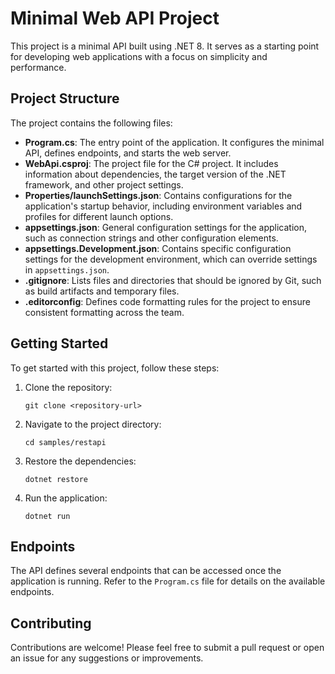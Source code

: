# Minimal Web API Project

This project is a minimal API built using .NET 8. It serves as a starting point for developing web applications with a focus on simplicity and performance.

## Project Structure

The project contains the following files:

- **Program.cs**: The entry point of the application. It configures the minimal API, defines endpoints, and starts the web server.
- **WebApi.csproj**: The project file for the C# project. It includes information about dependencies, the target version of the .NET framework, and other project settings.
- **Properties/launchSettings.json**: Contains configurations for the application's startup behavior, including environment variables and profiles for different launch options.
- **appsettings.json**: General configuration settings for the application, such as connection strings and other configuration elements.
- **appsettings.Development.json**: Contains specific configuration settings for the development environment, which can override settings in `appsettings.json`.
- **.gitignore**: Lists files and directories that should be ignored by Git, such as build artifacts and temporary files.
- **.editorconfig**: Defines code formatting rules for the project to ensure consistent formatting across the team.

## Getting Started

To get started with this project, follow these steps:

1. Clone the repository:

   ```
   git clone <repository-url>
   ```

2. Navigate to the project directory:

   ```
   cd samples/restapi
   ```

3. Restore the dependencies:

   ```
   dotnet restore
   ```

4. Run the application:
   ```
   dotnet run
   ```

## Endpoints

The API defines several endpoints that can be accessed once the application is running. Refer to the `Program.cs` file for details on the available endpoints.

## Contributing

Contributions are welcome! Please feel free to submit a pull request or open an issue for any suggestions or improvements.
